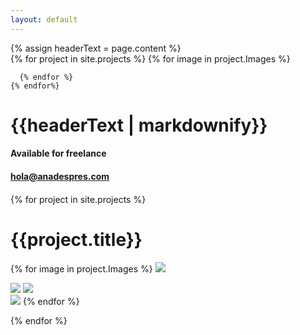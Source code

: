 ```yaml
---
layout: default
---
```


<div class="header-imager">
  {% assign headerText = page.content %}
  <div class="header-image-container">
    {% for project in site.projects %}
      {% for image in project.Images %}
        
      {% endfor %}
    {% endfor%}
  </div>
  <div class="header-text">
    <h1>{{headerText | markdownify}}</h1>
  </div>
  <div class="header-footer">
    <div class="flex">
      <div class="left">
        <h4>Available for freelance</h4>
      </div>
      <div class="right">
        <h4><a href="mailto:hola@anadespres.com">hola@anadespres.com</a><h4>
      </div>
    </div>
  </div>
</div>

{% for project in site.projects %}
  <h1 class="project-title">{{project.title}}</h1>

  {% for image in project.Images %}
    <img src="{{image.Fullwidth-image}}">
    <div class="flex left-right">
      <img src="{{image.Half-left-image}}">
      <img src="{{image.Half-right-image}}">
    </div>
    <img src="{{image.Image}}">
  {% endfor %}

{% endfor %}
